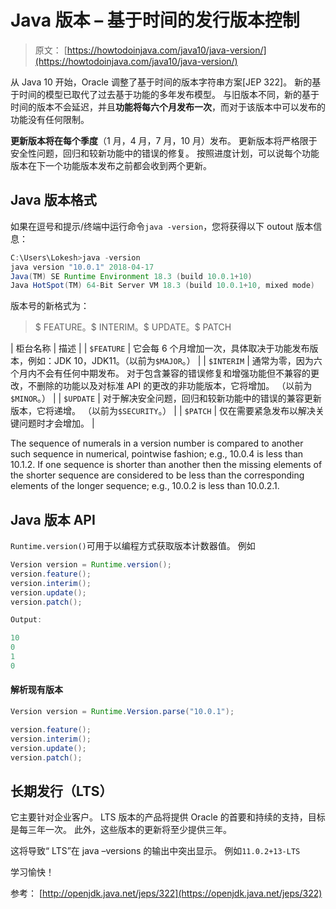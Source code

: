 # Java 版本 – 基于时间的发行版本控制

> 原文： [https://howtodoinjava.com/java10/java-version/](https://howtodoinjava.com/java10/java-version/)

从 Java 10 开始，Oracle 调整了基于时间的版本字符串方案[JEP 322]。 新的基于时间的模型已取代了过去基于功能的多年发布模型。 与旧版本不同，新的基于时间的版本不会延迟，并且**功能将每六个月发布一次**，而对于该版本中可以发布的功能没有任何限制。

**更新版本将在每个季度**（1 月，4 月，7 月，10 月）发布。 更新版本将严格限于安全性问题，回归和较新功能中的错误的修复。 按照进度计划，可以说每个功能版本在下一个功能版本发布之前都会收到两个更新。

## Java 版本格式

如果在逗号和提示/终端中运行命令`java -version`，您将获得以下 outout 版本信息：

```java
C:\Users\Lokesh>java -version
java version "10.0.1" 2018-04-17
Java(TM) SE Runtime Environment 18.3 (build 10.0.1+10)
Java HotSpot(TM) 64-Bit Server VM 18.3 (build 10.0.1+10, mixed mode)

```

版本号的新格式为：

> $ FEATURE。$ INTERIM。$ UPDATE。$ PATCH

| 柜台名称 | 描述 |
| `$FEATURE` | 它会每 6 个月增加一次，具体取决于功能发布版本，例如：JDK 10，JDK11。（以前为`$MAJOR`。） |
| `$INTERIM` | 通常为零，因为六个月内不会有任何中期发布。 对于包含兼容的错误修复和增强功能但不兼容的更改，不删除的功能以及对标准 API 的更改的非功能版本，它将增加。 （以前为`$MINOR`。） |
| `$UPDATE` | 对于解决安全问题，回归和较新功能中的错误的兼容更新版本，它将递增。 （以前为`$SECURITY`。） |
| `$PATCH` | 仅在需要紧急发布以解决关键问题时才会增加。 |

The sequence of numerals in a version number is compared to another such sequence in numerical, pointwise fashion; e.g., 10.0.4 is less than 10.1.2\. If one sequence is shorter than another then the missing elements of the shorter sequence are considered to be less than the corresponding elements of the longer sequence; e.g., 10.0.2 is less than 10.0.2.1.

## Java 版本 API

`Runtime.version()`可用于以编程方式获取版本计数器值。 例如

```java
Version version = Runtime.version();
version.feature();
version.interim();
version.update();
version.patch();

Output:

10
0
1
0

```

#### 解析现有版本

```java
Version version = Runtime.Version.parse("10.0.1");

version.feature();
version.interim();
version.update();
version.patch();

```

## 长期发行（LTS）

它主要针对企业客户。 LTS 版本的产品将提供 Oracle 的首要和持续的支持，目标是每三年一次。 此外，这些版本的更新将至少提供三年。

这将导致“ LTS”在 java –versions 的输出中突出显示。 例如`11.0.2+13-LTS`

学习愉快！

参考： [http://openjdk.java.net/jeps/322](https://openjdk.java.net/jeps/322)